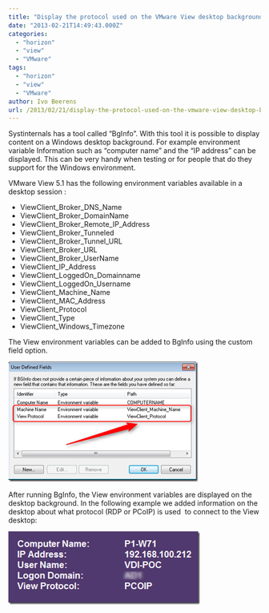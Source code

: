 ```yaml
---
title: "Display the protocol used on the VMware View desktop background"
date: "2013-02-21T14:49:43.000Z"
categories: 
  - "horizon"
  - "view"
  - "VMware"
tags: 
  - "horizon"
  - "view"
  - "VMware"
author: Ivo Beerens
url: /2013/02/21/display-the-protocol-used-on-the-vmware-view-desktop-background/
---
```


Systinternals has a tool called “BgInfo”. With this tool it is possible to display content on a Windows desktop background. For example environment variable Information such as “computer name” and the “IP address” can be displayed. This can be very handy when testing or for people that do they support for the Windows environment.

VMware View 5.1 has the following environment variables available in a desktop session :

- ViewClient\_Broker\_DNS\_Name
- ViewClient\_Broker\_DomainName
- ViewClient\_Broker\_Remote\_IP\_Address
- ViewClient\_Broker\_Tunneled
- ViewClient\_Broker\_Tunnel\_URL
- ViewClient\_Broker\_URL
- ViewClient\_Broker\_UserName
- ViewClient\_IP\_Address
- ViewClient\_LoggedOn\_Domainname
- ViewClient\_LoggedOn\_Username
- ViewClient\_Machine\_Name
- ViewClient\_MAC\_Address
- ViewClient\_Protocol
- ViewClient\_Type
- ViewClient\_Windows\_Timezone

The View environment variables can be added to BgInfo using the custom field option.

[![image](images/image_thumb11.png "image")](images/image11.png)

After running BgInfo, the View environment variables are displayed on the desktop background. In the following example we added information on the desktop about what protocol (RDP or PCoIP) is used  to connect to the View desktop:

[![image](images/image_thumb12.png "image")](images/image12.png)



